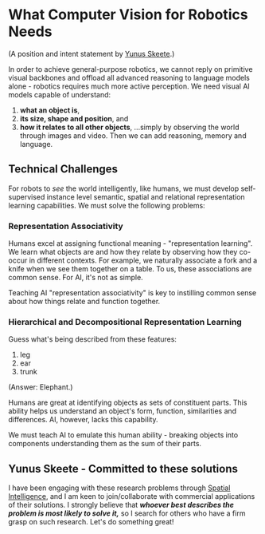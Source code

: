 # What Computer Vision for Robotics Needs
(A position and intent statement by [Yunus Skeete](https://www.linkedin.com/in/yunus-skeete/).)

In order to achieve general-purpose robotics, we cannot reply on primitive visual backbones and offload all advanced reasoning to language models alone - robotics requires much more active perception.
We need visual AI models capable of understand:
1. **what an object is**,
1. **its size, shape and position**, and
1. **how it relates to all other objects**,
...simply by observing the world through images and video.
Then we can add reasoning, memory and language.

## Technical Challenges
For robots to *see* the world intelligently, like humans, we must develop self-supervised instance level semantic, spatial and relational representation learning capabilities.
We must solve the following problems:

### Representation Associativity
Humans excel at assigning functional meaning - "representation learning".
We learn what objects are and how they relate by observing how they co-occur in different contexts.
For example, we naturally associate a fork and a knife when we see them together on a table.
To us, these associations are common sense.
For AI, it's not as simple.

Teaching AI "representation associativity" is key to instilling common sense about how things relate and function together.

### Hierarchical and Decompositional Representation Learning
Guess what's being described from these features:
1. leg
1. ear
1. trunk

(Answer: Elephant.)

Humans are great at identifying objects as sets of constituent parts.
This ability helps us understand an object's form, function, similarities and differences.
AI, however, lacks this capability.

We must teach AI to emulate this human ability - breaking objects into components understanding them as the sum of their parts.

## Yunus Skeete - Committed to these solutions
I have been engaging with these research problems through [Spatial Intelligence](https://www.spatial-intelligence.co.uk/our-research/non-technical), and I am keen to join/collaborate with commercial applications of their solutions.
I strongly believe that ***whoever best describes the problem is most likely to solve it,*** so I search for others who have a firm grasp on such research.
Let's do something great!
